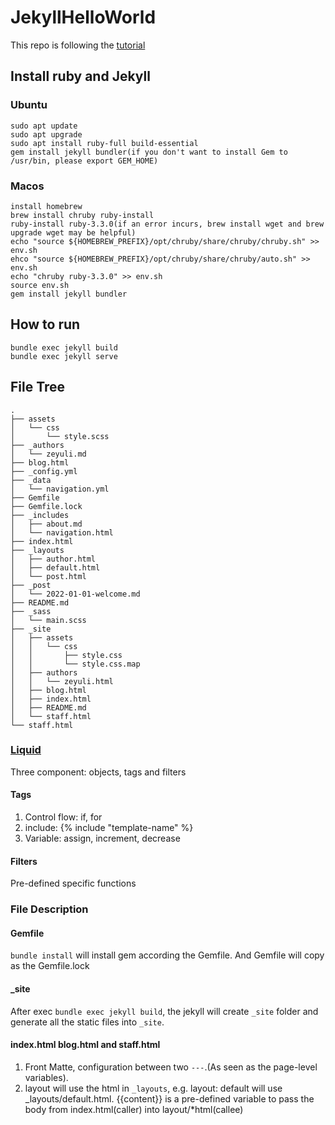 # JekyllHelloWorld
This repo is following the [tutorial](https://huangshuo.net/2022/jekyll-tutorials/index.html) 

## Install ruby and Jekyll
### Ubuntu
```
sudo apt update 
sudo apt upgrade
sudo apt install ruby-full build-essential
gem install jekyll bundler(if you don't want to install Gem to /usr/bin, please export GEM_HOME)
```
### Macos
```
install homebrew
brew install chruby ruby-install
ruby-install ruby-3.3.0(if an error incurs, brew install wget and brew upgrade wget may be helpful)
echo "source ${HOMEBREW_PREFIX}/opt/chruby/share/chruby/chruby.sh" >> env.sh
ehco "source ${HOMEBREW_PREFIX}/opt/chruby/share/chruby/auto.sh" >> env.sh
echo "chruby ruby-3.3.0" >> env.sh
source env.sh
gem install jekyll bundler
```

## How to run
```
bundle exec jekyll build
bundle exec jekyll serve
```


## File Tree
```
.
├── assets
│   └── css
│       └── style.scss
├── _authors
│   └── zeyuli.md
├── blog.html
├── _config.yml
├── _data
│   └── navigation.yml
├── Gemfile
├── Gemfile.lock
├── _includes
│   ├── about.md
│   └── navigation.html
├── index.html
├── _layouts
│   ├── author.html
│   ├── default.html
│   └── post.html
├── _post
│   └── 2022-01-01-welcome.md
├── README.md
├── _sass
│   └── main.scss
├── _site
│   ├── assets
│   │   └── css
│   │       ├── style.css
│   │       └── style.css.map
│   ├── authors
│   │   └── zeyuli.html
│   ├── blog.html
│   ├── index.html
│   ├── README.md
│   └── staff.html
└── staff.html
```

### [Liquid](https://shopify.github.io/liquid)
Three component: objects, tags and filters
#### Tags
1. Control flow: if, for
2. include: {% include "template-name" %}
3. Variable: assign, increment, decrease
#### Filters
Pre-defined specific functions



### File Description
#### Gemfile
`bundle install` will install gem according the Gemfile. And Gemfile will copy as the Gemfile.lock

#### _site
After exec `bundle exec jekyll build`, the jekyll will create `_site` folder and generate all the static files into `_site`.

#### index.html blog.html and staff.html
1. Front Matte, configuration between two `---`.(As seen as the page-level variables).
2. layout will use the html in `_layouts`, e.g. layout: default will use _layouts/default.html. {{content}} is a pre-defined variable to pass the body from index.html(caller) into layout/*html(callee)